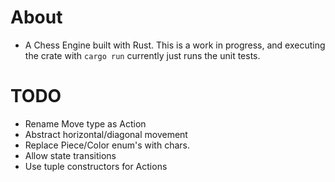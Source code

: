 # About
* A Chess Engine built with Rust. This is a work in progress, and executing the crate with `cargo run` currently just runs the unit tests.

# TODO 
* Rename Move type as Action
* Abstract horizontal/diagonal movement
* Replace Piece/Color enum's with chars.
* Allow state transitions
* Use tuple constructors for Actions


